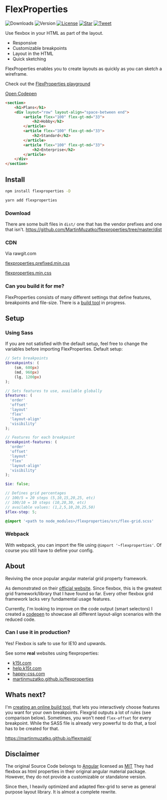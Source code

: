 # FlexProperties

![Downloads](https://img.shields.io/npm/dt/flexproperties.svg)
![Version](https://img.shields.io/npm/v/flexproperties.svg)
[![License](https://img.shields.io/npm/l/flexproperties.svg)](https://github.com/MartinMuzatko/flexproperties/blob/master/LICENSE)
[![Star](https://img.shields.io/github/stars/martinmuzatko/flexproperties.svg?style=social&label=Star)](https://github.com/martinmuzatko/flexproperties)
[![Tweet](https://img.shields.io/twitter/url/http/martinmuzatko.github.io/flexproperties.svg?style=social)](https://twitter.com/intent/tweet?text=Check%20out%20http%3A%2F%2Fmartinmuzatko.github.io%2Fflexproperties%20by%20%40martinmuzatko)

Use flexbox in your HTML as part of the layout.

* Responsive
* Customizable breakpoints
* Layout in the HTML
* Quick sketching

FlexProperties enables you to create layouts as quickly as you can sketch a wireframe.

Check out the [FlexProperties playground](http://run.plnkr.co/lRYMsHtCT3iL65Fg/)

[Open Codepen](http://codepen.io/MartinMuzatko/pen/mRjgqX/)
```html
<section>
    <h1>Plans</h1>
    <div layout="row" layout-align="space-between end">
        <article flex="100" flex-gt-md="33">
            <h2>Hobby</h2>
        </article>
        <article flex="100" flex-gt-md="33">
            <h2>Standard</h2>
        </article>
        <article flex="100" flex-gt-md="33">
            <h2>Enterprise</h2>
        </article>
    </div>
</section>
```

## Install

```bash
npm install flexproperties -D
```

```bash
yarn add flexproperties
```
### Download

There are some built files in `dist/` one that has the vendor prefixes and one that isn't.
https://github.com/MartinMuzatko/flexproperties/tree/master/dist

### CDN

Via rawgit.com

[flexproperties.prefixed.min.css](https://cdn.rawgit.com/MartinMuzatko/flexproperties/c17eb6d5/dist/flex-grid.prefixed.min.css)

[flexproperties.min.css](https://cdn.rawgit.com/MartinMuzatko/flexproperties/c17eb6d5/dist/flex-grid.min.css)

### Can you build it for me?

FlexProperties consists of many different settings that define features, breakpoints and file-size.
There is a [build tool](https://github.com/MartinMuzatko/flexmaid) in progress.

## Setup

### Using Sass

If you are not satisfied with the default setup, feel free to change the variables before importing FlexProperties.
Default setup:

``` scss
// Sets breakpoints
$breakpoints: (
    (sm, 600px)
    (md, 960px)
    (lg, 1200px)
);

// Sets features to use, available globally
$features: (
  'order'
  'offset'
  'layout'
  'flex'
  'layout-align'
  'visibility'
);

// Features for each breakpoint
$breakpoint-features: (
  'order'
  'offset'
  'layout'
  'flex'
  'layout-align'
  'visibility'
);

$ie: false;

// Defines grid percentages
// 100/5 = 20 steps (5,10,15,20,25, etc)
// 100/10 = 10 steps (10,20,30, etc)
// available values: (1,2,5,10,20,25,50)
$flex-step: 5;

@import '<path to node_modules>/flexproperties/src/flex-grid.scss'
```

### Webpack

With webpack, you can import the file using `@import '~flexproperties'`.
Of course you still have to define your config.


## About

Reviving the once popular angular material grid property framework.

As demonstrated on their [official website](https://material.angularjs.org/latest/layout/children).
Since flexbox, this is the greatest grid framework/library that I have found so far. Every other flexbox grid framework lacks very fundamental usage features.

Currently, I'm looking to improve on the code output (smart selectors)
I created a [codepen](http://codepen.io/MartinMuzatko/full/BKbgOQ/) to showcase all different layout-align scenarios with the reduced code.

### Can I use it in production?

Yes! Flexbox is safe to use for IE10 and upwards.

See some **real** websites using flexproperties:

* [k15t.com](http://k15t.com)
* [help.k15t.com](http://help.k15t.com)
* [happy-css.com](http://happy-css.com)
* [martinmuzatko.github.io/flexproperties](martinmuzatko.github.io/flexproperties)


## Whats next?

I'm [creating an online build tool](https://martinmuzatko.github.io/flexmaid/), that lets you interactively choose features you want for your own breakpoints. Flexgrid outputs a lot of rules (see comparison below). Sometimes, you won't need `flex-offset` for every breakpoint. While the SASS file is already very powerful to do that, a tool has to be created for that.

https://martinmuzatko.github.io/flexmaid/

## Disclaimer

The original Source Code belongs to [Angular](https://github.com/angular) licensed as [MIT](https://github.com/angular/bower-material/blob/master/LICENSE)
They had flexbox as html properties in their original angular material package. However, they do not provide a customizable or standalone version.

Since then, I heavily optimized and adapted flex-grid to serve as general purpose layout library. It is almost a complete rewrite.
